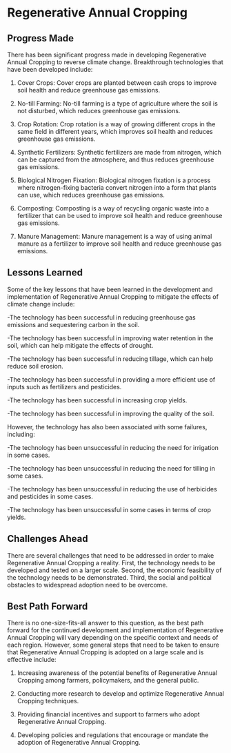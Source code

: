 # Regenerative Annual Cropping

## Progress Made

There has been significant progress made in developing Regenerative Annual Cropping to reverse climate change. Breakthrough technologies that have been developed include:

1. Cover Crops: Cover crops are planted between cash crops to improve soil health and reduce greenhouse gas emissions.

2. No-till Farming: No-till farming is a type of agriculture where the soil is not disturbed, which reduces greenhouse gas emissions.

3. Crop Rotation: Crop rotation is a way of growing different crops in the same field in different years, which improves soil health and reduces greenhouse gas emissions.

4. Synthetic Fertilizers: Synthetic fertilizers are made from nitrogen, which can be captured from the atmosphere, and thus reduces greenhouse gas emissions.

5. Biological Nitrogen Fixation: Biological nitrogen fixation is a process where nitrogen-fixing bacteria convert nitrogen into a form that plants can use, which reduces greenhouse gas emissions.

6. Composting: Composting is a way of recycling organic waste into a fertilizer that can be used to improve soil health and reduce greenhouse gas emissions.

7. Manure Management: Manure management is a way of using animal manure as a fertilizer to improve soil health and reduce greenhouse gas emissions.

## Lessons Learned

Some of the key lessons that have been learned in the development and implementation of Regenerative Annual Cropping to mitigate the effects of climate change include:

-The technology has been successful in reducing greenhouse gas emissions and sequestering carbon in the soil.

-The technology has been successful in improving water retention in the soil, which can help mitigate the effects of drought.

-The technology has been successful in reducing tillage, which can help reduce soil erosion.

-The technology has been successful in providing a more efficient use of inputs such as fertilizers and pesticides.

-The technology has been successful in increasing crop yields.

-The technology has been successful in improving the quality of the soil.

However, the technology has also been associated with some failures, including:

-The technology has been unsuccessful in reducing the need for irrigation in some cases.

-The technology has been unsuccessful in reducing the need for tilling in some cases.

-The technology has been unsuccessful in reducing the use of herbicides and pesticides in some cases.

-The technology has been unsuccessful in some cases in terms of crop yields.

## Challenges Ahead

There are several challenges that need to be addressed in order to make Regenerative Annual Cropping a reality. First, the technology needs to be developed and tested on a larger scale. Second, the economic feasibility of the technology needs to be demonstrated. Third, the social and political obstacles to widespread adoption need to be overcome.

## Best Path Forward

There is no one-size-fits-all answer to this question, as the best path forward for the continued development and implementation of Regenerative Annual Cropping will vary depending on the specific context and needs of each region. However, some general steps that need to be taken to ensure that Regenerative Annual Cropping is adopted on a large scale and is effective include:

1. Increasing awareness of the potential benefits of Regenerative Annual Cropping among farmers, policymakers, and the general public.

2. Conducting more research to develop and optimize Regenerative Annual Cropping techniques.

3. Providing financial incentives and support to farmers who adopt Regenerative Annual Cropping.

4. Developing policies and regulations that encourage or mandate the adoption of Regenerative Annual Cropping.
